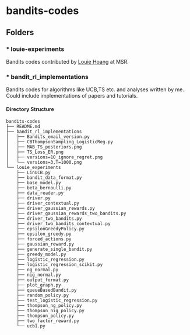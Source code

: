 # bandits-codes

## Folders

### * louie-experiments
Bandits codes contributed by [Louie Hoang](https://www.microsoft.com/en-us/research/people/lhoang/?from=http%3A%2F%2Fresearch.microsoft.com%2Fen-us%2Fpeople%2Flhoang) at MSR.

### * bandit_rl_implementations
Bandits codes for algorithms like UCB,TS etc. and analyses written by me. Could include implementations of papers and tutorials.

#### Directory Structure
```
bandits-codes
├── README.md
├── bandit_rl_implementations
│   ├── Bandits_email_version.py
│   ├── CBThompsonSampling_LogisticReg.py
│   ├── MAB_TS_posteriors.png
│   ├── TS_Loss_ER.png
│   ├── versions=10_ignore_regret.png
│   └── versions=3,T=1000.png
└── louie_experiments
    ├── LinUCB.py
    ├── bandit_data_format.py
    ├── base_model.py
    ├── beta_bernoulli.py
    ├── data_reader.py
    ├── driver.py
    ├── driver_contextual.py
    ├── driver_gaussian_rewards.py
    ├── driver_gaussian_rewards_two_bandits.py
    ├── driver_two_bandits.py
    ├── driver_two_bandits_contextual.py
    ├── epsilonGreedyPolicy.py
    ├── epsilon_greedy.py
    ├── forced_actions.py
    ├── gaussian_reward.py
    ├── generate_single_bandit.py
    ├── greedy_model.py
    ├── logistic_regression.py
    ├── logistic_regression_scikit.py
    ├── ng_normal.py
    ├── nig_normal.py
    ├── output_format.py
    ├── plot_graph.py
    ├── queueBasedBandit.py
    ├── random_policy.py
    ├── test_logistic_regression.py
    ├── thompson_ng_policy.py
    ├── thompson_nig_policy.py
    ├── thompson_policy.py
    ├── two_factor_reward.py
    └── ucb1.py

```
